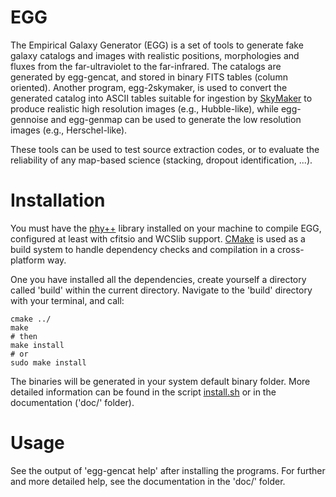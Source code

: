 # EGG
The Empirical Galaxy Generator (EGG) is a set of tools to generate fake galaxy catalogs and images with realistic positions, morphologies and fluxes from the far-ultraviolet to the far-infrared. The catalogs are generated by egg-gencat, and stored in binary FITS tables (column oriented). Another program, egg-2skymaker, is used to convert the generated catalog into ASCII tables suitable for ingestion by [SkyMaker] to produce realistic high resolution images (e.g., Hubble-like), while egg-gennoise and egg-genmap can be used to generate the low resolution images (e.g., Herschel-like).

These tools can be used to test source extraction codes, or to evaluate the reliability of any map-based science (stacking, dropout identification, ...).

# Installation
You must have the [phy++] library installed on your machine to compile EGG, configured at least with cfitsio and WCSlib support. [CMake] is used as a build system to handle dependency checks and compilation in a cross-platform way.

One you have installed all the dependencies, create yourself a directory called 'build' within the current directory. Navigate to the 'build' directory with your terminal, and call:

    cmake ../
    make
    # then
    make install
    # or
    sudo make install

The binaries will be generated in your system default binary folder. More detailed information can be found in the script [install.sh] or in the documentation ('doc/' folder).

# Usage
See the output of 'egg-gencat help' after installing the programs.
For further and more detailed help, see the documentation in the 'doc/' folder.

[SkyMaker]: http://www.astromatic.net/software/skymaker
[phy++]: http://cschreib.github.io/phypp/
[CMake]: http://www.cmake.org/
[install.sh]: https://raw.githubusercontent.com/cschreib/egg/1.0rc1/doc/scripts/install.sh
